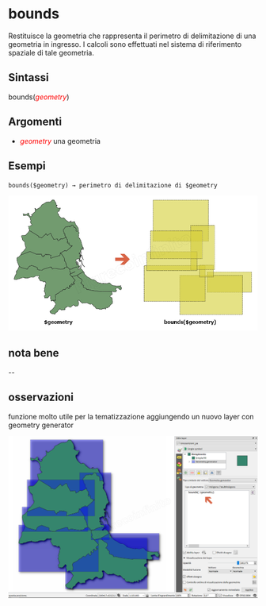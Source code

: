 # bounds

Restituisce la geometria che rappresenta il perimetro di delimitazione di una geometria in ingresso. I calcoli sono effettuati nel sistema di riferimento spaziale di tale geometria.

## Sintassi

bounds(*<span style="color:red;">geometry</span>*)

## Argomenti

* _<span style="color:red;">geometry</span>_ una geometria

## Esempi

`bounds($geometry) → perimetro di delimitazione di $geometry`

![](/img/geometria/bounds/bounds1.png)

## nota bene

--

## osservazioni

funzione molto utile per la tematizzazione aggiungendo un nuovo layer con geometry generator

![](/img/geometria/bounds/bounds2.png)
